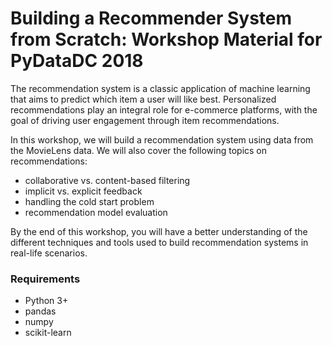 # Building a Recommender System from Scratch: Workshop Material for PyDataDC 2018

The recommendation system is a classic application of machine learning that aims to predict which item a user will like best. Personalized recommendations play an integral role for e-commerce platforms, with the goal of driving user engagement through item recommendations.

In this workshop, we will build a recommendation system using data from the MovieLens data. We will also cover the following topics on recommendations:

- collaborative vs. content-based filtering
- implicit vs. explicit feedback
- handling the cold start problem
- recommendation model evaluation

By the end of this workshop, you will have a better understanding of the different techniques and tools used to build recommendation systems in real-life scenarios.

### Requirements

- Python 3+
- pandas
- numpy
- scikit-learn